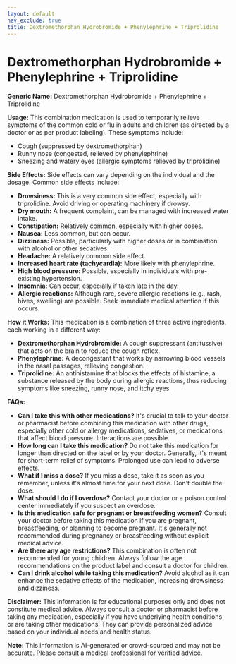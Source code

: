 ```yaml
---
layout: default
nav_exclude: true
title: Dextromethorphan Hydrobromide + Phenylephrine + Triprolidine
---
```


# Dextromethorphan Hydrobromide + Phenylephrine + Triprolidine

**Generic Name:** Dextromethorphan Hydrobromide + Phenylephrine + Triprolidine

**Usage:** This combination medication is used to temporarily relieve symptoms of the common cold or flu in adults and children (as directed by a doctor or as per product labeling).  These symptoms include:

* Cough (suppressed by dextromethorphan)
* Runny nose (congested, relieved by phenylephrine)
* Sneezing and watery eyes (allergic symptoms relieved by triprolidine)


**Side Effects:**  Side effects can vary depending on the individual and the dosage. Common side effects include:

* **Drowsiness:** This is a very common side effect, especially with triprolidine.  Avoid driving or operating machinery if drowsy.
* **Dry mouth:**  A frequent complaint, can be managed with increased water intake.
* **Constipation:**  Relatively common, especially with higher doses.
* **Nausea:**  Less common, but can occur.
* **Dizziness:**  Possible, particularly with higher doses or in combination with alcohol or other sedatives.
* **Headache:**  A relatively common side effect.
* **Increased heart rate (tachycardia):**  More likely with phenylephrine.
* **High blood pressure:**  Possible, especially in individuals with pre-existing hypertension.
* **Insomnia:**  Can occur, especially if taken late in the day.
* **Allergic reactions:** Although rare, severe allergic reactions (e.g., rash, hives, swelling) are possible.  Seek immediate medical attention if this occurs.


**How it Works:** This medication is a combination of three active ingredients, each working in a different way:

* **Dextromethorphan Hydrobromide:** A cough suppressant (antitussive) that acts on the brain to reduce the cough reflex.
* **Phenylephrine:** A decongestant that works by narrowing blood vessels in the nasal passages, relieving congestion.
* **Triprolidine:** An antihistamine that blocks the effects of histamine, a substance released by the body during allergic reactions, thus reducing symptoms like sneezing, runny nose, and itchy eyes.


**FAQs:**

* **Can I take this with other medications?**  It's crucial to talk to your doctor or pharmacist before combining this medication with other drugs, especially other cold or allergy medications, sedatives, or medications that affect blood pressure.  Interactions are possible.
* **How long can I take this medication?** Do not take this medication for longer than directed on the label or by your doctor.  Generally, it's meant for short-term relief of symptoms. Prolonged use can lead to adverse effects.
* **What if I miss a dose?** If you miss a dose, take it as soon as you remember, unless it's almost time for your next dose.  Don't double the dose.
* **What should I do if I overdose?**  Contact your doctor or a poison control center immediately if you suspect an overdose.
* **Is this medication safe for pregnant or breastfeeding women?**  Consult your doctor before taking this medication if you are pregnant, breastfeeding, or planning to become pregnant.  It's generally not recommended during pregnancy or breastfeeding without explicit medical advice.
* **Are there any age restrictions?**  This combination is often not recommended for young children.  Always follow the age recommendations on the product label and consult a doctor for children.
* **Can I drink alcohol while taking this medication?**  Avoid alcohol as it can enhance the sedative effects of the medication, increasing drowsiness and dizziness.


**Disclaimer:** This information is for educational purposes only and does not constitute medical advice. Always consult a doctor or pharmacist before taking any medication, especially if you have underlying health conditions or are taking other medications.  They can provide personalized advice based on your individual needs and health status.


**Note:** This information is AI-generated or crowd-sourced and may not be accurate. Please consult a medical professional for verified advice.